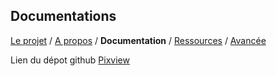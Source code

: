 ## Documentations

[Le projet](index.md) / [A propos](about.md) / **Documentation** / [Ressources](ressources.md) / [Avancée](avancee.md)

Lien du dépot github [Pixview](https://github.com/Projet-Tutore-Affichage-Dynamique/pixview)

